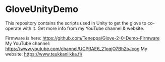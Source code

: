 # GloveUnityDemo
This repository contains the scripts used in Unity to get the glove to co-operate with it.
Get more info from my YouTube channel & website.

Firmware is here: https://github.com/Teneppa/Glove-2-0-Demo-Firmware
My YouTube channel: https://www.youtube.com/channel/UCPtfAE6_21oqjO7Bh2bJcog
My website: https://www.teukkaniikka.fi/
